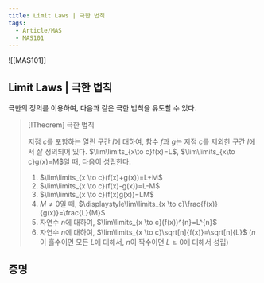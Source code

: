 ```yaml
---
title: Limit Laws | 극한 법칙
tags:
  - Article/MAS
  - MAS101
---
```

![[MAS101]]

## Limit Laws | 극한 법칙
 극한의 정의를 이용하여, 다음과 같은 극한 법칙을 유도할 수 있다.
 > [!Theorem] 극한 법칙
 > 
> 지점 $c$를 포함하는 열린 구간 $I$에 대하여, 함수 $f$과 $g$는 지점 $c$를 제외한 구간 $I$에서 잘 정의되어 있다. $\lim\limits_{x\to c}f(x)=L$, $\lim\limits_{x\to c}g(x)=M$일 때, 다음이 성립한다.
> 1. $\lim\limits_{x \to c}(f(x)+g(x))=L+M$
> 2. $\lim\limits_{x \to c}(f(x)-g(x))=L-M$
> 3. $\lim\limits_{x \to c}(f(x)g(x))=LM$
> 4. $M \neq 0$일 때, $\displaystyle\lim\limits_{x \to c}\frac{f(x)}{g(x)}=\frac{L}{M}$
> 5. 자연수 $n$에 대하여, $\lim\limits_{x \to c}(f(x))^{n}=L^{n}$
> 6. 자연수 $n$에 대하여, $\lim\limits_{x \to c}\sqrt[n]{f(x)}=\sqrt[n]{L}$
>    ($n$이 홀수이면 모든 $L$에 대해서, $n$이 짝수이면 $L\geq 0$에 대해서 성립)

## 증명
